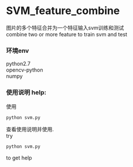 # SVM_feature_combine
图片的多个特征合并为一个特征输入svm训练和测试<br>
combine two or more feature to train svm and test

### 环境env <br>
python2.7<br>
opencv-python<br>
numpy<br>

### 使用说明 help:<br>
使用
```Bash
python svm.py
```
查看使用说明并使用.<br>
try 
```Bash
python svm.py
```
to get help
